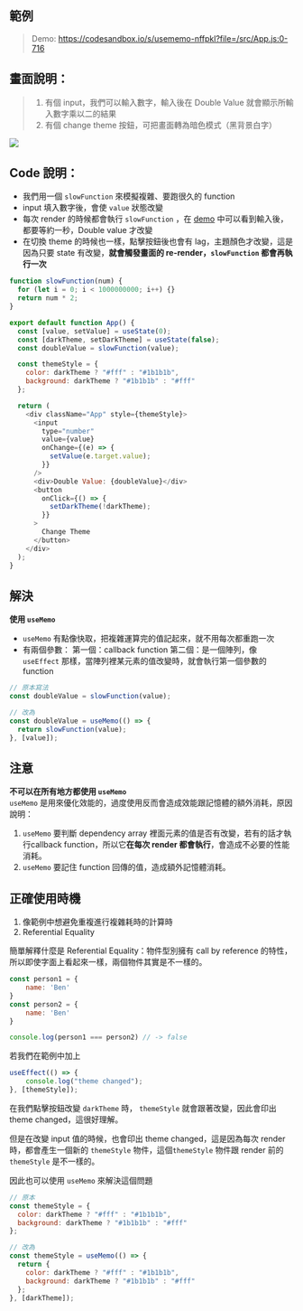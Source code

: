 ## 範例

> Demo: https://codesandbox.io/s/usememo-nffpkl?file=/src/App.js:0-716

## 畫面說明：

> 1. 有個 input，我們可以輸入數字，輸入後在 Double Value 就會顯示所輸入數字乘以二的結果
> 2. 有個 change theme 按鈕，可把畫面轉為暗色模式（黑背景白字）

![](https://i.imgur.com/0bATFA9.png)

## Code 說明：

- 我們用一個 `slowFunction` 來模擬複雜、要跑很久的 function
- input 填入數字後，會使 `value` 狀態改變
- 每次 render 的時候都會執行 `slowFunction` ，在 [demo](https://codesandbox.io/s/usememo-nffpkl?file=/src/App.js) 中可以看到輸入後，都要等約一秒，Double value 才改變
- 在切換 theme 的時候也一樣，點擊按鈕後也會有 lag，主題顏色才改變，這是因為只要 state 有改變，**就會觸發畫面的 re-render，`slowFunction` 都會再執行一次**

```javascript
function slowFunction(num) {
  for (let i = 0; i < 1000000000; i++) {}
  return num * 2;
}

export default function App() {
  const [value, setValue] = useState(0);
  const [darkTheme, setDarkTheme] = useState(false);
  const doubleValue = slowFunction(value);

  const themeStyle = {
    color: darkTheme ? "#fff" : "#1b1b1b",
    background: darkTheme ? "#1b1b1b" : "#fff"
  };

  return (
    <div className="App" style={themeStyle}>
      <input
        type="number"
        value={value}
        onChange={(e) => {
          setValue(e.target.value);
        }}
      />
      <div>Double Value: {doubleValue}</div>
      <button
        onClick={() => {
          setDarkTheme(!darkTheme);
        }}
      >
        Change Theme
      </button>
    </div>
  );
}

```

## 解決

**使用 `useMemo`**

- `useMemo` 有點像快取，把複雜運算完的值記起來，就不用每次都重跑一次
- 有兩個參數：
  第一個：callback function
  第二個：是一個陣列，像 `useEffect` 那樣，當陣列裡某元素的值改變時，就會執行第一個參數的 function

```javascript
// 原本寫法
const doubleValue = slowFunction(value);

// 改為
const doubleValue = useMemo(() => {
  return slowFunction(value);
}, [value]);
```

## 注意

**不可以在所有地方都使用 `useMemo`**\
`useMemo` 是用來優化效能的，過度使用反而會造成效能跟記憶體的額外消耗，原因說明：

1. `useMemo` 要判斷 dependency array 裡面元素的值是否有改變，若有的話才執行callback function，所以它**在每次 render 都會執行**，會造成不必要的性能消耗。
2. `useMemo` 要記住 function 回傳的值，造成額外記憶體消耗。

## 正確使用時機

1. 像範例中想避免重複進行複雜耗時的計算時
2. Referential Equality

簡單解釋什麼是 Referential Equality：物件型別擁有 call by reference 的特性，所以即使字面上看起來一樣，兩個物件其實是不一樣的。

```javascript
const person1 = {
    name: 'Ben'
}
const person2 = {
    name: 'Ben'
}

console.log(person1 === person2) // -> false
```

若我們在範例中加上

```javascript
useEffect(() => {
    console.log("theme changed");
}, [themeStyle]);
```

在我們點擊按鈕改變 `darkTheme` 時， `themeStyle` 就會跟著改變，因此會印出 theme changed，這很好理解。

但是在改變 input 值的時候，也會印出 theme changed，這是因為每次 render 時，都會產生一個新的 `themeStyle` 物件，這個`themeStyle` 物件跟 render 前的 `themeStyle` 是不一樣的。

因此也可以使用 `useMemo` 來解決這個問題

```javascript
// 原本
const themeStyle = {
  color: darkTheme ? "#fff" : "#1b1b1b",
  background: darkTheme ? "#1b1b1b" : "#fff"
};

// 改為
const themeStyle = useMemo(() => {
  return {
    color: darkTheme ? "#fff" : "#1b1b1b",
    background: darkTheme ? "#1b1b1b" : "#fff"
  };
}, [darkTheme]);
```
